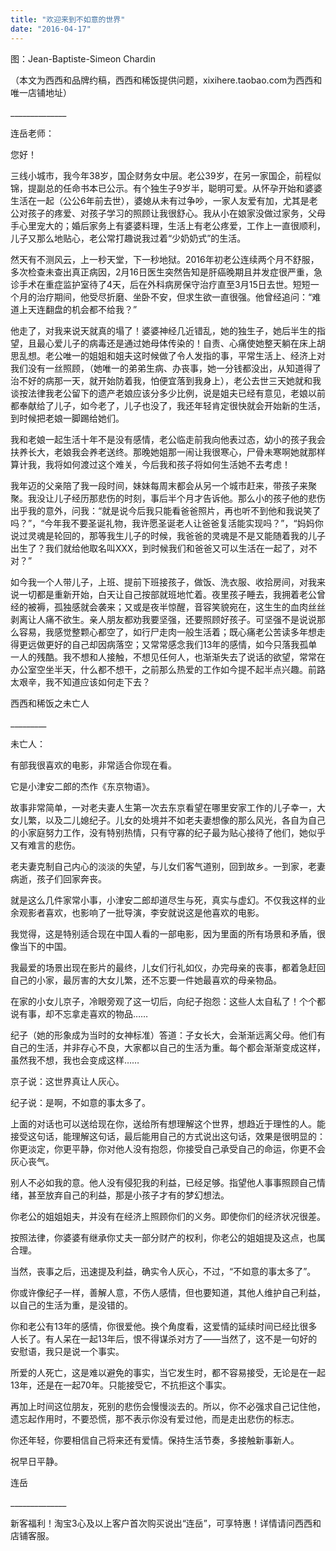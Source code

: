 ```yaml
---
title: "欢迎来到不如意的世界"
date: "2016-04-17"
---
```


图：Jean-Baptiste-Simeon Chardin

（本文为西西和品牌约稿，西西和稀饭提供问题，xixihere.taobao.com为西西和唯一店铺地址）

\_\_\_\_\_\_\_\_\_\_\_\_\_\_

连岳老师：

您好！

三线小城市，我今年38岁，国企财务女中层。老公39岁，在另一家国企，前程似锦，提副总的任命书本已公示。有个独生子9岁半，聪明可爱。从怀孕开始和婆婆生活在一起（公公6年前去世），婆媳从未有过争吵，一家人友爱有加，尤其是老公对孩子的疼爱、对孩子学习的照顾让我很舒心。我从小在娘家没做过家务，父母手心里宠大的；婚后家务上有婆婆料理，生活上有老公疼爱，工作上一直很顺利，儿子又那么地贴心，老公常打趣说我过着“少奶奶式”的生活。

然天有不测风云，上一秒天堂，下一秒地狱。2016年初老公连续两个月不舒服，多次检查未查出真正病因，2月16日医生突然告知是肝癌晚期且并发症很严重，急诊手术在重症监护室待了4天，后在外科病房保守治疗直至3月15日去世。短短一个月的治疗期间，他受尽折磨、坐卧不安，但求生欲一直很强。他曾经追问：“难道上天连翻盘的机会都不给我？”

他走了，对我来说天就真的塌了！婆婆神经几近错乱，她的独生子，她后半生的指望，且最心爱儿子的病毒还是通过她母体传染的！自责、心痛使她整天躺在床上胡思乱想。老公唯一的姐姐和姐夫这时候做了令人发指的事，平常生活上、经济上对我们没有一丝照顾，（她唯一的弟弟生病、办丧事，她一分钱都没出，从知道得了治不好的病那一天，就开始防着我，怕便宜落到我身上），老公去世三天她就和我谈按法律我老公留下的遗产老娘应该分多少比例，说是姐夫已经有意见，老娘以前都奉献给了儿子，如今老了，儿子也没了，我还年轻肯定很快就会开始新的生活，到时候把老娘一脚踢给她们。

我和老娘一起生活十年不是没有感情，老公临走前我向他表过态，幼小的孩子我会扶养长大，老娘我会养老送终。那晚她姐那一闹让我很寒心，尸骨未寒啊她就那样算计我，我将如何渡过这个难关，今后我和孩子将如何生活她不去考虑！

我年迈的父亲陪了我一段时间，妹妹每周末都会从另一个城市赶来，带孩子来聚聚。我没让儿子经历那悲伤的时刻，事后半个月才告诉他。那么小的孩子他的悲伤出乎我的意外，问我：“就是说今后我只能看爸爸照片，再也听不到他和我说笑了吗？”，“今年我不要圣诞礼物，我许愿圣诞老人让爸爸复活能实现吗？”，“妈妈你说过灵魂是轮回的，那等我生儿子的时候，我爸爸的灵魂是不是又能随着我的儿子出生了？我们就给他取名叫XXX，到时候我们和爸爸又可以生活在一起了，对不对？”

如今我一个人带儿子，上班、提前下班接孩子，做饭、洗衣服、收拾房间，对我来说一切都是重新开始，白天让自己按部就班地忙着。夜里孩子睡去，我拥着老公曾经的被褥，孤独感就会袭来；又或是夜半惊醒，音容笑貌宛在，这生生的血肉丝丝剥离让人痛不欲生。亲人朋友都劝我要坚强，还要照顾好孩子。可坚强不是说说那么容易，我感觉整颗心都空了，如行尸走肉一般生活着；既心痛老公苦读多年想走得更远做更好的自己却因病落空；又常常感念我们13年的感情，如今只落我孤单一人的残酷。我不想和人接触，不想见任何人，也渐渐失去了说话的欲望，常常在办公室空坐半天，什么都不想干，之前那么热爱的工作如今提不起半点兴趣。前路太艰辛，我不知道应该如何走下去？

西西和稀饭之未亡人

\_\_\_\_\_\_\_\_\_

未亡人：

有部我很喜欢的电影，非常适合你现在看。  

它是小津安二郎的杰作《东京物语》。

故事非常简单，一对老夫妻人生第一次去东京看望在哪里安家工作的儿子幸一，大女儿繁，以及二儿媳纪子。儿女的处境并不如老夫妻想像的那么风光，各自为自己的小家庭努力工作，没有特别热情，只有守寡的纪子最为贴心接待了他们，她似乎又有难言的悲伤。

老夫妻克制自己内心的淡淡的失望，与儿女们客气道别，回到故乡。一到家，老妻病逝，孩子们回家奔丧。

就是这么几件家常小事，小津安二郎却道尽生与死，真实与虚幻。不仅我这样的业余观影者喜欢，也影响了一批导演，李安就说这是他喜欢的电影。

我觉得，这是特别适合现在中国人看的一部电影，因为里面的所有场景和矛盾，很像当下的中国。

我最爱的场景出现在影片的最终，儿女们行礼如仪，办完母亲的丧事，都着急赶回自己的小家，最厉害的大女儿繁，还不忘要一件她最喜欢的母亲物品。

在家的小女儿京子，冷眼旁观了这一切后，向纪子抱怨：这些人太自私了！个个都说有事，却不忘拿走喜欢的物品……

纪子（她的形象成为当时的女神标准）答道：子女长大，会渐渐远离父母。他们有自己的生活，并非存心不良，大家都以自己的生活为重。每个都会渐渐变成这样，虽然我不想，我也会变成这样……

京子说：这世界真让人灰心。

纪子说：是啊，不如意的事太多了。

上面的对话也可以送给现在你，送给所有想理解这个世界，想趋近于理性的人。能接受这句话，能理解这句话，最后能用自己的方式说出这句话，效果是很明显的：你更淡定，你更平静，你对他人没有抱怨，你接受自己承受自己的命运，你更不会灰心丧气。

别人不必如我的意。他人没有侵犯我的利益，已经足够。指望他人事事照顾自己情绪，甚至放弃自己的利益，那是小孩子才有的梦幻想法。 

你老公的姐姐姐夫，并没有在经济上照顾你们的义务。即使你们的经济状况很差。

按照法律，你婆婆有继承你丈夫一部分财产的权利，你老公的姐姐提及这点，也属合理。

当然，丧事之后，迅速提及利益，确实令人灰心，不过，“不如意的事太多了”。

你或许像纪子一样，善解人意，不伤人感情，但也要知道，其他人维护自己利益，以自己的生活为重，是没错的。

你和老公有13年的感情，你很爱他。换个角度看，这爱情的延续时间已经比很多人长了。有人呆在一起13年后，恨不得谋杀对方了——当然了，这不是一句好的安慰语，我只是说一个事实。

所爱的人死亡，这是难以避免的事实，当它发生时，都不容易接受，无论是在一起13年，还是在一起70年。只能接受它，不抗拒这个事实。

再加上时间这位朋友，死别的悲伤会慢慢淡去的。所以，你不必强求自己记住他，遗忘起作用时，不要恐慌，那不表示你没有爱过他，而是走出悲伤的标志。

你还年轻，你要相信自己将来还有爱情。保持生活节奏，多接触新事新人。

祝早日平静。

连岳

\_\_\_\_\_\_\_\_\_\_\_\_\_\_

新客福利！淘宝3心及以上客户首次购买说出“连岳”，可享特惠！详情请问西西和店铺客服。
